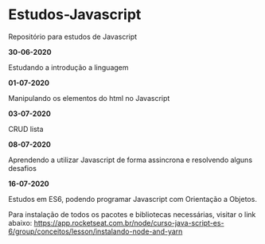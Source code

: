 # Estudos-Javascript
Repositório para estudos de Javascript

**30-06-2020**

Estudando a introdução a linguagem

**01-07-2020**

Manipulando os elementos do html no Javascript

**03-07-2020**

CRUD lista

**08-07-2020**

Aprendendo a utilizar Javascript de forma assincrona e resolvendo alguns desafios

**16-07-2020**

Estudos em ES6, podendo programar Javascript com Orientação a Objetos.

Para instalação de todos os pacotes e bibliotecas necessárias, visitar o link abaixo:
https://app.rocketseat.com.br/node/curso-java-script-es-6/group/conceitos/lesson/instalando-node-and-yarn